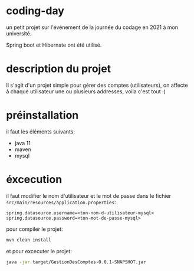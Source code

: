 # coding-day

un petit projet sur l'événement de la journée du codage en 2021 à mon université.

Spring boot et Hibernate ont été utilisé.

# description du projet

Il s'agit d'un projet simple pour gérer des comptes (utilisateurs),
on affecte à chaque utilisateur une ou plusieurs addresses, voila c'est tout :)

# préinstallation

il faut les éléments suivants:

* java 11
* maven
* mysql

# éxcecution

il faut modifier le nom d'utilisateur et le mot de passe
dans le fichier `src/main/resources/application.properties`:

```
spring.datasource.username=<ton-nom-d-utilisateur-mysql>
spring.datasource.password=<ton-mot-de-passe-mysql>
```

pour compiler le projet:

```bash
mvn clean install
```

et pour excecuter le projet:

```bash
java -jar target/GestionDesComptes-0.0.1-SNAPSHOT.jar
```